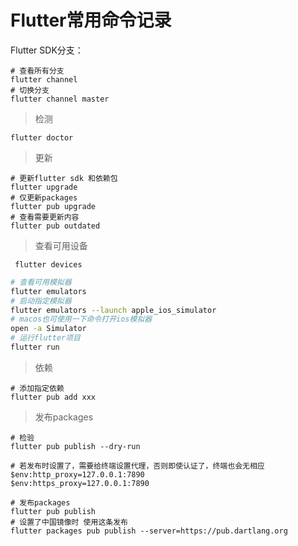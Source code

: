 # Flutter常用命令记录

Flutter SDK分支：

```shell
# 查看所有分支
flutter channel
# 切换分支
flutter channel master
```

> 检测

```shell
flutter doctor
```

> 更新

```shell
# 更新flutter sdk 和依赖包
flutter upgrade
# 仅更新packages
flutter pub upgrade
# 查看需要更新内容
flutter pub outdated
```

> 查看可用设备

```shell
 flutter devices
```

```bash
# 查看可用模拟器
flutter emulators
# 启动指定模拟器
flutter emulators --launch apple_ios_simulator
# macos也可使用一下命令打开ios模拟器
open -a Simulator
# 运行flutter项目
flutter run

```

> 依赖

```shell
# 添加指定依赖
flutter pub add xxx
```

> 发布packages

```shell
# 检验
flutter pub publish --dry-run

# 若发布时设置了，需要给终端设置代理，否则即使认证了，终端也会无相应
$env:http_proxy=127.0.0.1:7890
$env:https_proxy=127.0.0.1:7890

# 发布packages
flutter pub publish
# 设置了中国镜像时 使用这条发布
flutter packages pub publish --server=https://pub.dartlang.org
```

